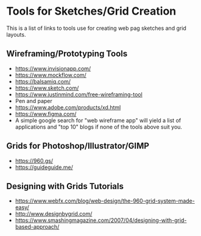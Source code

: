 # Tools for Sketches/Grid Creation

This is a list of links to tools use for creating web pag sketches and grid
layouts.

## Wireframing/Prototyping Tools

- https://www.invisionapp.com/
- https://www.mockflow.com/
- https://balsamiq.com/
- https://www.sketch.com/
- https://www.justinmind.com/free-wireframing-tool
- Pen and paper
- https://www.adobe.com/products/xd.html
- https://www.figma.com/
- A simple google search for "web wireframe app" will yield a list of applications and "top 10" blogs if none of the tools above suit you.

## Grids for Photoshop/Illustrator/GIMP

- https://960.gs/
- https://guideguide.me/

## Designing with Grids Tutorials

- https://www.webfx.com/blog/web-design/the-960-grid-system-made-easy/
- http://www.designbygrid.com/
- https://www.smashingmagazine.com/2007/04/designing-with-grid-based-approach/
